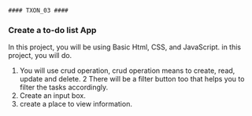 `#### TXON_03 ####`

### Create a to-do list App ###

In this project, you will be using Basic Html, CSS, and JavaScript. in this project, you will do.
1. You will use crud operation, crud operation means to create, read, update and delete.
2 There will be a filter button too that helps you to filter the tasks accordingly.
3. Create an input box.
4. create a place to view information.
